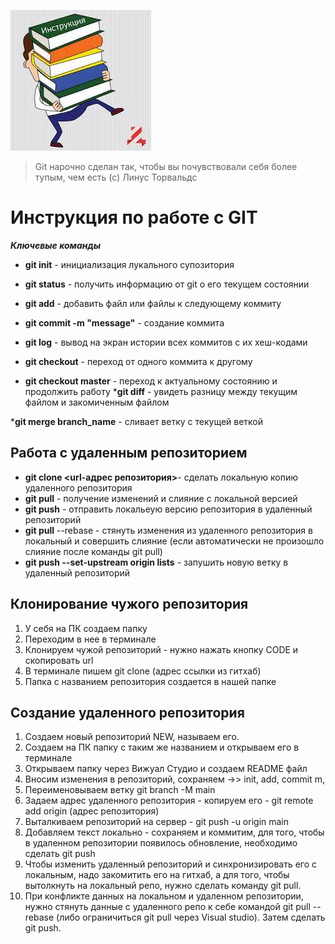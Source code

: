 ![Здесь картинка](GIT.jpg)

>Git нарочно сделан так, чтобы вы почувствовали себя более тупым, чем есть (с) Линус Торвальдс


# Инструкция по работе с GIT

***Ключевые команды***

* __git init__ - инициализация лукального супозитория
* __git status__ - получить информацию от git о его текущем состоянии

* __git add__ - добавить файл или файлы к следующему коммиту

* __git commit -m "message"__ - создание коммита

* __git log__ - вывод на экран истории всех коммитов с их хеш-кодами

* __git checkout__ - переход от одного коммита к другому
* __git checkout master__ - переход к актуальному состоянию и продолжить работу
*__git diff__ - увидеть разницу между текущим файлом и закомиченным файлом

*__git merge branch_name__ - сливает ветку с текущей 
веткой

## Работа с удаленным репозиторием

* __git clone <url-адрес репозитория>__- сделать локальную копию удаленного репозитория
* __git pull__ - получение изменений и слияние с локальной версией
* __git push__ - отправить локальеую версию репозитория в удаленный репозиторий
* __git pull__ --rebase - стянуть изменения из удаленного репозитория в локальный и совершить слияние (если автоматически не произошло слияние после команды git pull)
* __git push --set-upstream origin lists__ - запушить новую ветку в удаленный репозиторий


## Клонирование чужого репозитория
1. У себя на ПК создаем папку
2. Переходим в нее в терминале
3. Клонируем чужой репозиторий - нужно нажать кнопку CODE и скопировать url
4. В терминале пишем git clone (адрес ссылки из гитхаб)
5. Папка с названием репозитория создается в нашей папке

## Создание удаленного репозитория
1. Создаем новый репозиторий NEW, называем его.
2. Создаем на ПК папку с таким же названием и открываем его в терминале
3. Открываем папку через Вижуал Студио и создаем README файл
4. Вносим изменения в репозиторий, сохраняем ->> init, add, commit m,
5. Переименовываем ветку git branch -M main
6. Задаем адрес удаленного репозитория - копируем его - git remote add origin (адрес репозитория)
7. Выталкиваем репозиторий на сервер - git push -u origin main
8. Добавляем текст локально - сохраняем и коммитим, для того, чтобы в удаленном репозитории появилось обновление, необходимо сделать git push
9. Чтобы изменить удаленный репозиторий и синхронизировать его с локальным, надо закомитить его на гитхаб, а для того, чтобы вытолкнуть на локальный репо, нужно сделать команду git pull.
10. При конфликте данных на локальном и удаленном репозитории, нужно стянуть данные с удаленного репо к себе командой git pull --rebase (либо ограничиться git pull через Visual studio). Затем сделать git push. 



